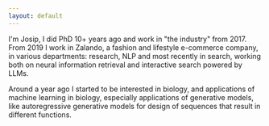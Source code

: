```yaml
---
layout: default
---
```


I'm Josip, I did PhD 10+ years ago and work in "the industry" from 2017. From 2019 I work in Zalando, a fashion and lifestyle e-commerce company, in various departments: research, NLP and most recently in search, working both on neural information retrieval and interactive search powered by LLMs. 

Around a year ago I started to be interested in biology, and applications of machine learning in biology, especially applications of generative models, like autoregressive generative models for design of sequences that result in different functions.
